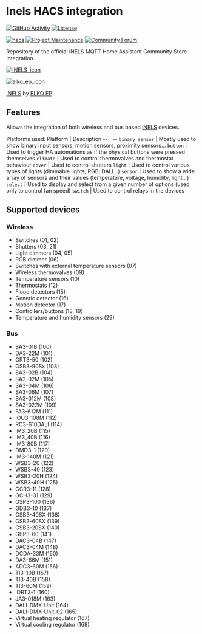 # Inels HACS integration

<!--[![GitHub Release][releases-shield]][releases]-->
[![GitHub Activity][commits-shield]][commits]
[![License][license-shield]](LICENSE)

[![hacs][hacsbadge]][hacs]
[![Project Maintenance][maintenance-shield]](http://github.com/ZeD4805)
[![Community Forum][forum-shield]][forum]

Repository of the official iNELS MQTT Home Assistant Community Store integration.

[![iNELS_icon][iNELS_icon]][iNELS]

[![elko_ep_icon][elko_ep_icon]][elko_ep]

[iNELS][iNELS] by [ELKO EP][elko_ep]

## Features
Allows the integration of both wireless and bus based [iNELS] devices.

Platforms used:
Platform | Description
-- | --
`binary_sensor` | Mostly used to show binary input sensors, motion sensors, proximity sensors...
`button` | Used to trigger HA automations as if the physical buttons were pressed themselves
`climate` | Used to control thermovalves and thermostat behaviour
`cover` | Used to control shutters
`light` | Used to control various types of lights (dimmable lights, RGB, DALI...)
`sensor` | Used to show a wide array of sensors and their values (temperature, voltage, humidity, light...)
`select` | Used to display and select from a given number of options (used only to control fan speed)
`switch` | Used to control relays in the devices

## Supported devices
### Wireless
- Switches (01, 02)
- Shutters (03, 21)
- Light dimmers (04, 05)
- RGB dimmer (06)
- Switches with external temperature sensors (07)
- Wireless thermovalves (09)
- Temperature sensors (10)
- Thermostats (12)
- Flood detectors (15)
- Generic detector (16)
- Motion detector (17)
- Controllers/buttons (18, 19)
- Temperature and humidity sensors (29)

### Bus

- SA3-01B (100)
- DA3-22M (101)
- GRT3-50 (102)
- GSB3-90Sx (103)
- SA3-02B (104)
- SA3-02M (105)
- SA3-04M (106)
- SA3-06M (107)
- SA3-012M (108)
- SA3-022M (109)
- FA3-612M (111)
- IOU3-108M (112)
- RC3-610DALI (114)
- IM3_20B (115)
- IM3_40B (116)
- IM3_80B (117)
- DMD3-1 (120)
- IM3-140M (121)
- WSB3-20 (122)
- WSB3-40 (123)
- WSB3-20H (124)
- WSB3-40H (125)
- GCR3-11 (128)
- GCH3-31 (129)
- GSP3-100 (136)
- GDB3-10 (137)
- GSB3-40SX (138)
- GSB3-60SX (139)
- GSB3-20SX (140)
- GBP3-60 (141)
- DAC3-04B (147)
- DAC3-04M (148)
- DCDA-33M (150)
- DA3-66M (151)
- ADC3-60M (156)
- TI3-10B (157)
- TI3-40B (158)
- TI3-60M (159)
- IDRT3-1 (160)
- JA3-018M (163)
- DALI-DMX-Unit (164)
- DALI-DMX-Unit-02 (165)
- Virtual heating regulator (167)
- Virtual cooling regulator (168)

[iNELS_icon]: https://www.inels.com/media/img/logo.png
[iNELS]: https://www.inels.com/
[elko_ep_icon]: https://www.elkoep.com/media/img/logo.png
[elko_ep]: https://www.elkoep.com
[commits-shield]: https://img.shields.io/github/commit-activity/y/ZeD4805/inels-hacs-new.svg?style=for-the-badge
[commits]: https://github.com/ZeD4805/inels-hacs-new/commits/master
[hacs]: https://github.com/custom-components/hacs
[hacsbadge]: https://img.shields.io/badge/HACS-Custom-41BDF5.svg?style=for-the-badge
[forum-shield]: https://img.shields.io/badge/community-forum-brightgreen.svg?style=for-the-badge
[forum]: https://community.home-assistant.io/
[license-shield]: https://img.shields.io/github/license/ZeD4805/inels-hacs-new.svg?style=for-the-badge
[maintenance-shield]: https://img.shields.io/badge/maintainer-ZeD4805-blue.svg?style=for-the-badge
[releases-shield]: https://img.shields.io/github/release/ZeD4805/inels-hacs-new.svg?style=for-the-badge
[releases]: https://github.com/ZeD4805/inels-hacs-new/releases
